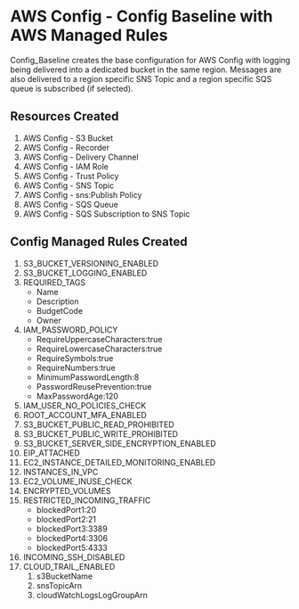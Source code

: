 # AWS Config - Config Baseline with AWS Managed Rules

Config_Baseline creates the base configuration for AWS Config with logging being delivered into a dedicated bucket in the same region. Messages are also delivered to a region specific SNS Topic and a region specific SQS queue is subscribed (if selected).

## Resources Created

1. AWS Config - S3 Bucket
1. AWS Config - Recorder
1. AWS Config - Delivery Channel
1. AWS Config - IAM Role
1. AWS Config - Trust Policy
1. AWS Config - SNS Topic
1. AWS Config - sns:Publish Policy
1. AWS Config - SQS Queue
1. AWS Config - SQS Subscription to SNS Topic

## Config Managed Rules Created

1. S3_BUCKET_VERSIONING_ENABLED
1. S3_BUCKET_LOGGING_ENABLED
1. REQUIRED_TAGS
    * Name
    * Description
    * BudgetCode
    * Owner
1. IAM_PASSWORD_POLICY
    * RequireUppercaseCharacters:true
    * RequireLowercaseCharacters:true
    * RequireSymbols:true
    * RequireNumbers:true
    * MinimumPasswordLength:8
    * PasswordReusePrevention:true
    * MaxPasswordAge:120
1. IAM_USER_NO_POLICIES_CHECK
1. ROOT_ACCOUNT_MFA_ENABLED
1. S3_BUCKET_PUBLIC_READ_PROHIBITED
1. S3_BUCKET_PUBLIC_WRITE_PROHIBITED
1. S3_BUCKET_SERVER_SIDE_ENCRYPTION_ENABLED
1. EIP_ATTACHED
1. EC2_INSTANCE_DETAILED_MONITORING_ENABLED
1. INSTANCES_IN_VPC
1. EC2_VOLUME_INUSE_CHECK
1. ENCRYPTED_VOLUMES
1. RESTRICTED_INCOMING_TRAFFIC
    * blockedPort1:20
    * blockedPort2:21
    * blockedPort3:3389
    * blockedPort4:3306
    * blockedPort5:4333
1. INCOMING_SSH_DISABLED
1. CLOUD_TRAIL_ENABLED
    1. s3BucketName
    1. snsTopicArn
    1. cloudWatchLogsLogGroupArn

